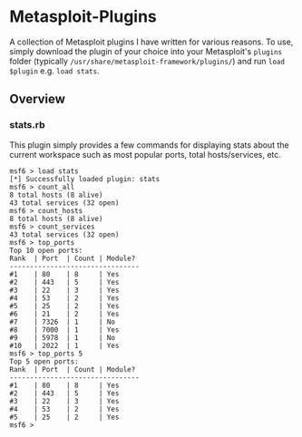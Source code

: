 # Metasploit-Plugins

A collection of Metasploit plugins I have written for various reasons. To use, simply download the plugin of your choice into your Metasploit's `plugins` folder (typically `/usr/share/metasploit-framework/plugins/`) and run `load $plugin` e.g. `load stats`.

## Overview

### stats.rb

This plugin simply provides a few commands for displaying stats about the current workspace such as most popular ports, total hosts/services, etc.

```
msf6 > load stats
[*] Successfully loaded plugin: stats
msf6 > count_all
8 total hosts (8 alive)
43 total services (32 open)
msf6 > count_hosts
8 total hosts (8 alive)
msf6 > count_services
43 total services (32 open)
msf6 > top_ports
Top 10 open ports:
Rank  | Port  | Count | Module?
--------------------------------
#1    | 80    | 8     | Yes
#2    | 443   | 5     | Yes
#3    | 22    | 3     | Yes
#4    | 53    | 2     | Yes
#5    | 25    | 2     | Yes
#6    | 21    | 2     | Yes
#7    | 7326  | 1     | No
#8    | 7000  | 1     | Yes
#9    | 5978  | 1     | No
#10   | 2022  | 1     | Yes
msf6 > top_ports 5
Top 5 open ports:
Rank  | Port  | Count | Module?
--------------------------------
#1    | 80    | 8     | Yes
#2    | 443   | 5     | Yes
#3    | 22    | 3     | Yes
#4    | 53    | 2     | Yes
#5    | 25    | 2     | Yes
msf6 >
```

